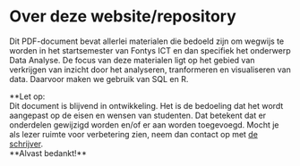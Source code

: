 # Over deze website/repository

Dit PDF-document bevat allerlei materialen die bedoeld zijn om wegwijs te worden
in het startsemester van Fontys ICT en dan specifiek het onderwerp Data Analyse.
De focus van deze materialen ligt op het gebied van verkrijgen van inzicht door het analyseren, tranformeren en
visualiseren van data. Daarvoor maken we gebruik van SQL en R.

**Let op:\
Dit document is blijvend in ontwikkeling. Het is de bedoeling dat het wordt aangepast op de eisen en wensen van studenten.
Dat betekent dat er onderdelen gewijzigd worden en/of er aan worden toegevoegd. Mocht je als lezer ruimte voor verbetering zien, neem dan contact op met [de schrijver](mailto:k.velthuijs@fontys.nl).\
**Alvast bedankt!\*\*
